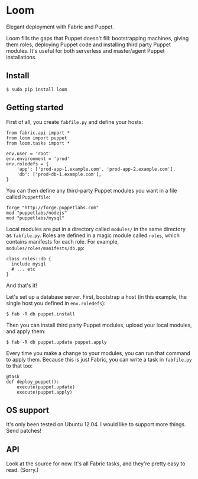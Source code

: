 Loom
====

Elegant deployment with Fabric and Puppet.

Loom fills the gaps that Puppet doesn't fill: bootstrapping machines, giving them roles, deploying Puppet code and installing third party Puppet modules. It's useful for both serverless and master/agent Puppet installations.

Install
-------

    $ sudo pip install loom

Getting started
---------------

First of all, you create `fabfile.py` and define your hosts:

    from fabric.api import *
    from loom import puppet
    from loom.tasks import *

    env.user = 'root'
    env.environment = 'prod'
    env.roledefs = {
        'app': ['prod-app-1.example.com', 'prod-app-2.example.com'],
        'db': ['prod-db-1.example.com'],
    }

You can then define any third-party Puppet modules you want in a file called `Puppetfile`:

    forge "http://forge.puppetlabs.com"
    mod "puppetlabs/nodejs"
    mod "puppetlabs/mysql"

Local modules are put in a directory called `modules/` in the same directory as `fabfile.py`. Roles are defined in a magic module called `roles`, which contains manifests for each role. For example, `modules/roles/manifests/db.pp`:

    class roles::db {
      include mysql
      # ... etc
    }

And that's it!

Let's set up a database server. First, bootstrap a host (in this example, the single host you defined in `env.roledefs`):

    $ fab -R db puppet.install

Then you can install third party Puppet modules, upload your local modules, and apply them:

    $ fab -R db puppet.update puppet.apply

Every time you make a change to your modules, you can run that command to apply them. Because this is just Fabric, you can write a task in `fabfile.py` to that too:

    @task
    def deploy_puppet():
        execute(puppet.update)
        execute(puppet.apply)

OS support
----------

It's only been tested on Ubuntu 12.04. I would like to support more things. Send patches!

API
---

Look at the source for now. It's all Fabric tasks, and they're pretty easy to read. (Sorry.)



